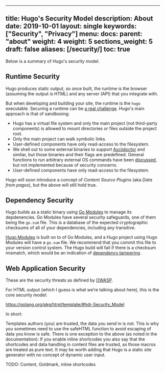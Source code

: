 

---
title: Hugo's Security Model
description: About 
date: 2019-10-01
layout: single
keywords: ["Security", "Privacy"]
menu:
  docs:
    parent: "about"
    weight: 4
weight: 5
sections_weight: 5
draft: false
aliases: [/security/]
toc: true
---

Below is a summary of Hugo's security model.  

## Runtime Security

Hugo produces static output, so once built, the runtime is the browser (assuming the output is HTML) and any server (API) that you integrate with.

But when developing and building your site, the runtime is the `hugo` executable. Securing a runtime can be [a real challenge](https://blog.logrocket.com/how-to-protect-your-node-js-applications-from-malicious-dependencies-5f2e60ea08f9/). Hugo's main approach is that of sandboxing:

* Hugo has a virtual file system and only the main project (not third-party components) is allowed to mount directories or files outside the project root.
* Only the main project can walk symbolic links.
* User-defined components have only read-access to the filesystem.
* We shell out to some external binaries to support [Asciidoctor](/content-management/formats/#list-of-content-formats) and simliar, but those binaries and their flags are predefined. General functions to run arbitrary external OS commands have been [discussed](https://github.com/gohugoio/hugo/issues/796), but not implemented because of security concerns.
* User-defined components have only read-access to the filesystem.

Hugo will soon introduce a concept of _Content Source Plugins_ (aka _Data from pages_), but the above will still hold true.

## Dependency Security

Hugo builds as a static binary using [Go Modules](https://github.com/golang/go/wiki/Modules) to manage its depdenencies. Go Modules have several security safeguards, one of them being the `go.sum` file. This is a database of the expected cryptographic checksums of all of your dependencies, including any transitive.

[Hugo Modules](/hugo-modules/) is built on to of Go Modules, and a Hugo project using Hugo Modules will have a `go.sum` file. We recommend that you commit this file to your version control system. The Hugo build will fail if there is a checksum mismatch, which would be an indication of [dependency tampering](https://julienrenaux.fr/2019/12/20/github-actions-security-risk/).

## Web Application Security

 These are the security threats as defined by [OWASP](https://en.wikipedia.org/wiki/OWASP).

 For HTML output (which I guess is what we’re talking about here), this is the core security model:

https://golang.org/pkg/html/template/#hdr-Security_Model

In short:

Templates authors (you) are trusted, the data you send in is not.
This is why you sometimes need to use the safeHTML function to avoid escaping of data you know is safe.
There is one exception to the above (as noted in the documentation): If you enable inline shortcodes you also say that the shortcodes and data handling in content files are trusted, as those macros are treated as pure text.
It may be worth adding that Hugo is a static site generator with no concept of dynamic user input.

TODO: Content, Goldmark, inline shortcodes
